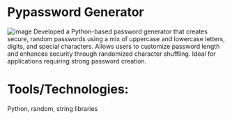 # Pypassword Generator
![image](https://github.com/user-attachments/assets/0069332d-40be-46fc-b57c-645e4b9b8495)
Developed a Python-based password generator that creates secure, random passwords using a mix of uppercase and lowercase letters, digits, and special characters.
Allows users to customize password length and enhances security through randomized character shuffling.
Ideal for applications requiring strong password creation.

# Tools/Technologies:
Python, random, string libraries



